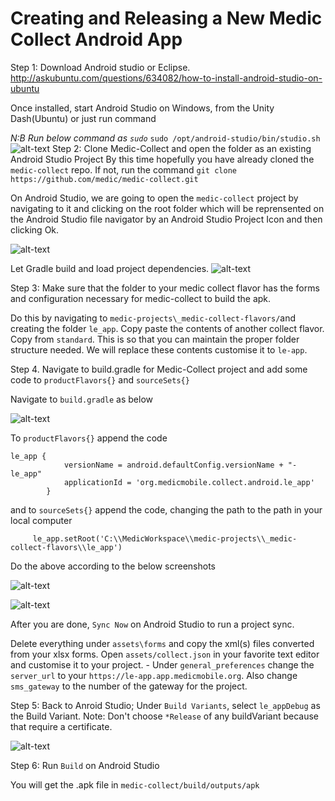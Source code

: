# Creating and Releasing a New Medic Collect Android App

Step 1: Download Android studio or Eclipse. 
http://askubuntu.com/questions/634082/how-to-install-android-studio-on-ubuntu


Once installed, start Android Studio on Windows, from the Unity Dash(Ubuntu) or just run command

*N:B Run below command as `sudo`*
```sudo /opt/android-studio/bin/studio.sh```
![alt-text](img/android-studio-splash-screen.png "Android Studio Splash Screen")
Step 2: Clone Medic-Collect and open the folder as an existing Android Studio Project
By this time hopefully you have already cloned the `medic-collect` repo. If not, run the command `git clone https://github.com/medic/medic-collect.git`

On Android Studio, we are going to open the `medic-collect` project by navigating to it and clicking on the root folder which will be reprensented on the Android Studio file navigator by an Android Studio Project Icon and then clicking Ok.

![alt-text](img/Android-Studio-File-Navigator.png "Open Medic-Collect as Android Project")

Let Gradle build and load project dependencies.
![alt-text](img/Load-Project-Dependencies.png "Load Project Dependencies")

Step 3: Make sure that the folder to your medic collect flavor has the forms and configuration necessary for medic-collect to build the apk.

Do this by navigating to `medic-projects\_medic-collect-flavors/`and creating the folder `le_app`.
Copy paste the contents of another collect flavor. Copy from `standard`. This is so that you can maintain the proper folder structure needed. We will replace these contents customise it to `le-app`.

Step 4. Navigate to build.gradle for Medic-Collect project and add some code to `productFlavors{}` and `sourceSets{}`

Navigate to `build.gradle` as below

![alt-text](img/Navigate-To-Build-dot-gradle.png "Navigate to build.gradle")

To `productFlavors{}` append the code
```
le_app {
            versionName = android.defaultConfig.versionName + "-le_app"
            applicationId = 'org.medicmobile.collect.android.le_app'
        }
```
and to `sourceSets{}` append the code, changing the path to the path in your local computer
```
     le_app.setRoot('C:\\MedicWorkspace\\medic-projects\\_medic-collect-flavors\\le_app')
```

Do the above according to the below screenshots

![alt-text](img/product-flavors-append.png "Append to product-flavors")

![alt-text](img/source-sets-append.png "Append to source-sets")


After you are done, `Sync Now` on Android Studio to run a project sync.

Delete everything under `assets\forms` and copy the xml(s) files converted from your xlsx forms.
Open `assets/collect.json` in your favorite text editor and customise it to your project.
    - Under `general_preferences` change the `server_url` to your `https://le-app.app.medicmobile.org`. Also change `sms_gateway` to the number of the gateway for the project.

Step 5: Back to Anroid Studio; Under `Build Variants`, select `le_appDebug` as the Build Variant. 
Note: Don't choose `*Release` of any buildVariant because that require a certificate.

![alt-text](img/build-variant-debug.png "Build Variants")

Step 6: Run `Build` on Android Studio

You will get the .apk file in `medic-collect/build/outputs/apk`